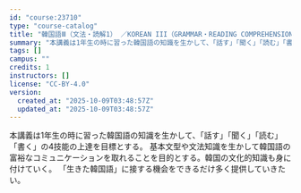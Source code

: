 ```yaml
---
id: "course:23710"
type: "course-catalog"
title: "韓国語Ⅲ（文法・読解1） ／KOREAN III（GRAMMAR・READING COMPREHENSION 1)"
summary: "本講義は1年生の時に習った韓国語の知識を生かして、「話す」「聞く」「読む」「書く」の4技能の上達を目標とする。 基本文型や文法知識を生かして韓国語の富裕なコミュニケーションを取れることを目的とする。韓国の文化的知識も身に付けていく。 「生き…"
tags: []
campus: ""
credits: 1
instructors: []
license: "CC-BY-4.0"
version:
  created_at: "2025-10-09T03:48:57Z"
  updated_at: "2025-10-09T03:48:57Z"
---
```

本講義は1年生の時に習った韓国語の知識を生かして、「話す」「聞く」「読む」「書く」の4技能の上達を目標とする。 基本文型や文法知識を生かして韓国語の富裕なコミュニケーションを取れることを目的とする。韓国の文化的知識も身に付けていく。 「生きた韓国語」に接する機会をできるだけ多く提供していきたい。
